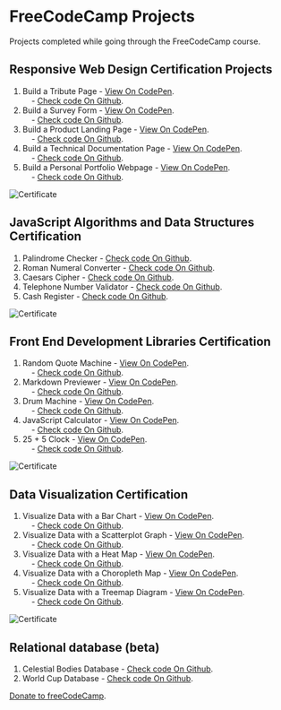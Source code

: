 # FreeCodeCamp Projects
Projects completed while going through the FreeCodeCamp course.

## Responsive Web Design Certification Projects
   1. Build a Tribute Page - [View On CodePen](https://codepen.io/santaeugeniaJ/full/abWdOXY). </br>
    &nbsp;&nbsp;&nbsp;&nbsp;- [Check code On Github](https://github.com/AitorSantaeugenia/freecodecamp-projects/tree/main/responsive-design-web-projects/project1).
   2. Build a Survey Form - [View On CodePen](https://codepen.io/santaeugeniaJ/full/MWmKpOR).</br>
    &nbsp;&nbsp;&nbsp;&nbsp;- [Check code On Github](https://github.com/AitorSantaeugenia/freecodecamp-projects/tree/main/responsive-design-web-projects/project2).
   3. Build a Product Landing Page - [View On CodePen](https://codepen.io/santaeugeniaJ/full/MWmKLRJ).</br>
    &nbsp;&nbsp;&nbsp;&nbsp;- [Check code On Github](https://github.com/AitorSantaeugenia/freecodecamp-projects/tree/main/responsive-design-web-projects/project3).
   4. Build a Technical Documentation Page - [View On CodePen](https://codepen.io/santaeugeniaJ/full/oNWBxrx).</br>
    &nbsp;&nbsp;&nbsp;&nbsp;- [Check code On Github](https://github.com/AitorSantaeugenia/freecodecamp-projects/tree/main/responsive-design-web-projects/project4).
   5. Build a Personal Portfolio Webpage - [View On CodePen](https://codepen.io/santaeugeniaJ/full/yLbgVqx).</br>
    &nbsp;&nbsp;&nbsp;&nbsp;- [Check code On Github](https://github.com/AitorSantaeugenia/freecodecamp-projects/tree/main/responsive-design-web-projects/project5).

   ![Certificate](https://user-images.githubusercontent.com/14861253/125516305-8458e0e0-75d4-4c47-8ea4-8d2cdda69898.png)

## JavaScript Algorithms and Data Structures Certification
   1. Palindrome Checker - [Check code On Github](https://github.com/AitorSantaeugenia/freecodecamp-projects/blob/main/javascript-algorithms-and-data-structure-projects/project_1/project1_palindrome_checker.js).
   2. Roman Numeral Converter - [Check code On Github](https://github.com/AitorSantaeugenia/freecodecamp-projects/blob/main/javascript-algorithms-and-data-structure-projects/project_2/project2_roman_numeral_converter.js).
   3. Caesars Cipher - [Check code On Github](https://github.com/AitorSantaeugenia/freecodecamp-projects/blob/main/javascript-algorithms-and-data-structure-projects/project_3/project3_caesars_cipher.js).
   4. Telephone Number Validator - [Check code On Github](https://github.com/AitorSantaeugenia/freecodecamp-projects/blob/main/javascript-algorithms-and-data-structure-projects/project_4/project4_telephone_number_validator.js).
   5. Cash Register - [Check code On Github](https://github.com/AitorSantaeugenia/freecodecamp-projects/blob/main/javascript-algorithms-and-data-structure-projects/project_5/project5_cash_register.js).

   ![Certificate](https://user-images.githubusercontent.com/14861253/138575264-e17444f2-d0ac-47ca-bba9-278e586ea376.png)

## Front End Development Libraries Certification
   1. Random Quote Machine - [View On CodePen](https://codepen.io/santaeugeniaJ/full/yLojZQg).</br>
   &nbsp;&nbsp;&nbsp;&nbsp;- [Check code On Github](https://github.com/AitorSantaeugenia/freecodecamp-projects/tree/main/front_end_development_libraries/project1_random_quote_machine).
   2. Markdown Previewer - [View On CodePen](https://codepen.io/santaeugeniaJ/full/dyzqOEJ).</br>
   &nbsp;&nbsp;&nbsp;&nbsp;- [Check code On Github](https://github.com/AitorSantaeugenia/freecodecamp-projects/tree/main/front_end_development_libraries/project2_markdown_previewer).
   3. Drum Machine - [View On CodePen](https://codepen.io/santaeugeniaJ/full/MWvzKYJ).</br>
   &nbsp;&nbsp;&nbsp;&nbsp;- [Check code On Github](https://github.com/AitorSantaeugenia/freecodecamp-projects/tree/main/front_end_development_libraries/project3_drum_machine).
   4. JavaScript Calculator - [View On CodePen](https://codepen.io/santaeugeniaJ/full/mdMaKme).</br>
   &nbsp;&nbsp;&nbsp;&nbsp;- [Check code On Github](https://github.com/AitorSantaeugenia/freecodecamp-projects/tree/main/front_end_development_libraries/project4_javascript_calculator).
   5. 25 + 5 Clock - [View On CodePen](https://codepen.io/santaeugeniaJ/full/wvqbbaY).</br>
   &nbsp;&nbsp;&nbsp;&nbsp;- [Check code On Github](https://github.com/AitorSantaeugenia/freecodecamp-projects/tree/main/front_end_development_libraries/project5_25_5_clock).

   ![Certificate](https://user-images.githubusercontent.com/14861253/143505781-79bf1958-c890-43ed-ad2f-1efecdb3a36a.png)

## Data Visualization Certification
   1. Visualize Data with a Bar Chart - [View On CodePen](https://codepen.io/santaeugeniaJ/full/gOejRBN).</br>
   &nbsp;&nbsp;&nbsp;&nbsp;- [Check code On Github](https://github.com/AitorSantaeugenia/freecodecamp-projects/tree/main/data_visualization/Project_1_Visualize_data_with_a_bar_chart).</br>
   2. Visualize Data with a Scatterplot Graph - [View On CodePen](https://codepen.io/santaeugeniaJ/full/QWmBJXE).</br>
   &nbsp;&nbsp;&nbsp;&nbsp;- [Check code On Github](https://github.com/AitorSantaeugenia/freecodecamp-projects/tree/main/data_visualization/Project_2_Visualize_data_with_a_scatterplot_graph).
   3. Visualize Data with a Heat Map - [View On CodePen](https://codepen.io/santaeugeniaJ/full/MWVBRJO).</br>
   &nbsp;&nbsp;&nbsp;&nbsp;- [Check code On Github](https://github.com/AitorSantaeugenia/freecodecamp-projects/tree/main/data_visualization/Project_3_Visualize_data_with_a_heat_map).
   4. Visualize Data with a Choropleth Map - [View On CodePen](https://codepen.io/santaeugeniaJ/full/YzaJVXz).</br>
   &nbsp;&nbsp;&nbsp;&nbsp;- [Check code On Github](https://github.com/AitorSantaeugenia/freecodecamp-projects/tree/main/data_visualization/Project_4_Visualize_data_with_a_choropleth_map).
   5. Visualize Data with a Treemap Diagram - [View On CodePen](https://codepen.io/santaeugeniaJ/full/dymQbEM).</br>
   &nbsp;&nbsp;&nbsp;&nbsp;- [Check code On Github](https://github.com/AitorSantaeugenia/freecodecamp-projects/tree/main/data_visualization/Project_5_Visualize_data_with_a_Treemap_diagram).

   ![Certificate](https://user-images.githubusercontent.com/14861253/184704096-90fff60c-f729-4c00-b83e-23232533f5fb.png)

   ## Relational database (beta)
  1. Celestial Bodies Database - [Check code On Github](https://github.com/AitorSantaeugenia/freecodecamp-projects/blob/main/relational_database_(beta)/Project_1_Celestial_bodies_database/universe.sql).
  2. World Cup Database - [Check code On Github](https://github.com/AitorSantaeugenia/freecodecamp-projects/tree/main/relational_database_(beta)/Project_2_World_cup_database/submit).

   [Donate to freeCodeCamp](https://donate.freecodecamp.org/).
   
